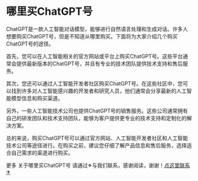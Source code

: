 # 哪里买ChatGPT号

ChatGPT是一款人工智能对话模型，能够进行自然语言处理和生成对话。许多人想要购买ChatGPT号，但是不知道从哪里购买。下面将为大家介绍几个购买ChatGPT号的途径。

首先，您可以在人工智能相关的官方网站或平台上购买ChatGPT号。这些平台通常会提供最新版本的ChatGPT号，并且有专业的技术团队提供技术支持和售后服务。

其次，您还可以通过人工智能开发者社区购买ChatGPT号。在这些社区中，您可以找到许多对人工智能感兴趣的开发者和研究人员，他们通常会分享最新的人工智能模型信息和购买渠道。

另外，一些人工智能技术公司也提供ChatGPT号的销售服务。这些公司通常拥有自己的研发团队和技术支持团队，能够为客户提供更专业的技术支持和定制化的解决方案。

总的来说，购买ChatGPT号可以通过官方网站、人工智能开发者社区和人工智能技术公司等途径进行。在购买之前，建议您仔细了解产品信息和售后服务，选择适合自己需求的渠道进行购买。

更多 关于哪里买ChatGPT号 请通过✈与我们联系，感谢阅读，谢谢！[点这里联系✈](https://ss.k02.cc)